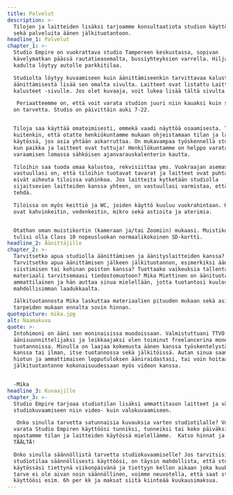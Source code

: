 ```yaml
---
title: Palvelut
description: >-
  Tilojen ja laitteiden lisäksi tarjoamme konsultaatiota studion käyttöönotossa
  sekä palveluita äänen jälkituotantoon.
headline_1: Palvelut
chapter_1: >-
  Studio Empire on vuokrattava studio Tampereen keskustassa, sopivan
  kävelymatkan päässä rautatieasemalta, bussiyhteyksien varrella. Hiljaiselta
  kadulta löytyy autolle parkkitilaa.

  Studiolta löytyy kuvaamiseen kuin äänittämiseenkin tarvittavaa kalustoa. Lue
  äänittämisestä lisää sen omalta sivulta. Laitteet ovat listattu Laitteet ja
  kalusteet -sivulle. Jos olet kuvaaja, voit lukea lisää tältä sivulta.

  ​ Periaatteemme on, että voit varata studion juuri niin kauaksi kuin sinulla
  on tarvetta. Studio on päivittäin auki 7-22.


  Tiloja saa käyttää omatoimisesti, emmekä vaadi näyttöä osaamisesta. Toivomme
  kuitenkin, että otatte henkiökuntamme mukaan ohjeistamaan tilan ja laitteiden
  käytössä, jos asia yhtään askarruttaa. On mukavampaa työskennellä studiolla,
  kun paikka ja laitteet ovat tuttuja! Henkilökuntamme on helppo varata studion
  varaamisen lomassa sähköisen ajanvarauskalenterin kautta.

  Tiloihin saa tuoda omaa kalustoa, rekvisiittaa yms. Vuokraajan asemassa
  vastuullasi on, että tiloihin tuotavat tavarat ja laitteet ovat puhtaita ja
  eivät aiheuta tiloissa vahinkoa. Jos laitteita kytketään studiolla
  sijaitsevien laitteiden kanssa yhteen, on vastuullasi varmistaa, että näin voi
  tehdä.

  Tiloissa on myös keittiö ja WC, joiden käyttö kuuluu vuokrahintaan. Käytössäsi
  ovat kahvinkeitin, vedenkeitin, mikro sekä astioita ja aterimia.


  Otathan oman muistikortin (kameraan ja/tai Zoomiin) mukaasi. Muistikortin
  tulisi olla Class 10 nopeusluokan normaalikokoinen SD-kortti.
headline_2: Äänittäjille
chapter_2: >-
  Tarvitsetko apua studiolla äänittämisen ja äänityslaitteiden kanssa?
  Tarvitsetko apua äänittämisen jälkeen jälkituotannon, esimerkiksi ääniraitojen
  siistimisen tai kohinan poiston kanssa? Tuottaako vaikeuksia tallentaa
  materiaali tarvitsemaasi tiedostomuotoon? Mika Miettinen on äänituotannon
  ammattilainen ja hän auttaa sinua mielellään, jotta tuotantosi kuulostaa
  mahdollisimman laadukkaalta.

  Jälkituotannosta Mika laskuttaa materiaalien pituuden mukaan sekä asiakkaan
  tarpeiden mukaan ennalta sovin hinnan.
quotepicture: mika.jpg
alt: Naamakuva
quote: >-
  Intohimoni on ääni sen moninaisissa muodoissaan. Valmistuttuani TTVO:lta
  äänisuunnittelijaksi ja leikkaajaksi olen toiminut freelancerina monenlaisissa
  tuotannoissa. Minulla on laajaa kokemusta äänen kanssa työskentelystä, kuvan
  kanssa tai ilman, itse tuotannossa sekä jälkitöissä. Autan sinua saamaan
  hiotun ja ammattimaisen lopputuloksen ääniraidastasi, tai voin hoitaa
  jälkituotantonne kokonaisuudessaan myös videon kanssa.


  -Mika
headline_3: Kuvaajille
chapter_3: >-
  Studio Empire tarjoaa studiotilan lisäksi ammattitason laitteet ja välineet
  studiokuvaamiseen niin video- kuin valokuvaamiseen.

  ​ Onko sinulla tarvetta satunnaisia kuvauksia varten studiotilalle? Voit
  varata Studio Empiren käyttöösi tunniksi, tunneiksi tai koko päiväksi. Me myös
  opastamme tilan ja laitteiden käytössä mielellämme. ​ Katso hinnat ja palvelut
  TÄÄLTÄ! ​

  Onko sinulla säännöllistä tarvetta studiokuvaamiselle? Jos tarvitsisit
  studiotilaa säännöllisesti käyttöösi, on täysin mahdollista, että studio olisi
  käytössäsi tiettynä viikonpäivänä ja tiettyyn kellon aikaan joka kuukausi. Jos
  tarve ei ole aivan noin säännöllinen, voimme neuvotella, että saat studion
  käyttöösi esim. 6h per kk ja maksat siitä kiinteää kuukausimaksua.
---
```

